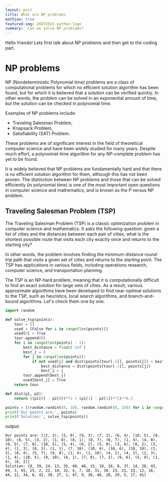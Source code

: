 ```yaml
---
layout: post
title: What are NP problems
mathjax: true
featured-img: 26072022-python-logo
summary:  Can we solve NP problems?
---
```


Hello friends! Lets first talk about NP problems and then get to the coding part.

# NP problems
NP (Nondeterministic Polynomial time) problems are a class of computational problems for which no efficient solution algorithm has been found, but for which it is believed that a solution can be verified quickly. In other words, the problem can be solved in an exponential amount of time, but the solution can be checked in polynomial time.

Examples of NP problems include:
* Traveling Salesman Problem, 
* Knapsack Problem, 
* Satisfiability (SAT) Problem.

These problems are of significant interest in the field of theoretical computer science and have been widely studied for many years. Despite much effort, a polynomial-time algorithm for any NP-complete problem has yet to be found.

It is widely believed that NP problems are fundamentally hard and that there is no efficient solution algorithm for them, although this has not been proven. The distinction between NP problems and those that can be solved efficiently (in polynomial time) is one of the most important open questions in computer science and mathematics, and is known as the P versus NP problem.

## Traveling Salesman Problem (TSP) 
The Traveling Salesman Problem (TSP) is a classic optimization problem in computer science and mathematics. It asks the following question: given a list of cities and the distances between each pair of cities, what is the shortest possible route that visits each city exactly once and returns to the starting city?

In other words, the problem involves finding the minimum-distance round-trip path that visits a given set of cities and returns to the starting point. The TSP has applications in various fields, including operations research, computer science, and transportation planning.

The TSP is an NP-hard problem, meaning that it is computationally difficult to find an exact solution for large sets of cities. As a result, various approximate algorithms have been developed to find near-optimal solutions to the TSP, such as heuristics, local search algorithms, and branch-and-bound algorithms. Let's check them one by one.

```python
import random

def solve_tsp(points):
    tour = []
    used = [False for i in range(len(points))]
    used[0] = True
    tour.append(0)
    for i in range(len(points) - 1):
        best_distance = float('inf')
        best_j = 0
        for j in range(len(points)):
            if not used[j] and dist(points[tour[-1]], points[j]) < best_distance:
                best_distance = dist(points[tour[-1]], points[j])
                best_j = j
        tour.append(best_j)
        used[best_j] = True
    return tour

def dist(p1, p2):
    return ((p1[0] - p2[0])**2 + (p1[1] - p2[1])**2)**0.5

points = [(random.randint(0, 10), random.randint(0, 10)) for i in range(50)]
print('Our points are:', points)
print('Solution:', solve_tsp(points))
```
output:
```
Our points are: [(2, 3), (5, 9), (9, 3), (7, 3), (6, 4), (10, 5), (9, 10), (6, 5), (3, 2), (1, 8), (8, 1), (8, 7), (6, 7), (1, 4), (4, 0), (0, 5), (7, 8), (10, 5), (5, 4), (0, 2), (5, 0), (3, 6), (8, 2), (3, 4), (1, 3), (8, 3), (1, 1), (7, 10), (10, 6), (10, 6), (10, 10), (5, 3), (8, 4), (5, 7), (9, 8), (1, 4), (1, 10), (4, 1), (4, 3), (2, 3), (1, 4), (10, 5), (9, 10), (6, 1), (7, 8), (7, 3), (9, 6), (5, 9), (1, 4), (6, 2)]
Solution: [0, 39, 24, 13, 35, 40, 48, 15, 19, 26, 8, 37, 14, 20, 43, 49, 3, 45, 25, 2, 22, 10, 32, 4, 7, 18, 31, 38, 23, 21, 33, 12, 16, 44, 11, 34, 6, 42, 30, 27, 1, 47, 9, 36, 46, 28, 29, 5, 17, 41]
```

